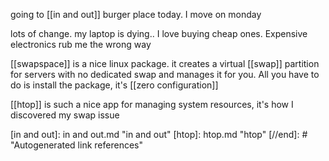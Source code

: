 going to [[in and out]] burger place today. I move on monday

lots of change. my laptop is dying.. I love buying cheap ones. Expensive electronics rub me the wrong way

[[swapspace]] is a nice linux package. it creates a virtual [[swap]] partition for servers with no dedicated swap and manages it for you. All you have to do is install the package, it's [[zero configuration]]

[[htop]] is such a nice app for managing system resources, it's how I discovered my swap issue


[//begin]: # "Autogenerated link references for markdown compatibility"
[in and out]: in and out.md "in and out"
[htop]: htop.md "htop"
[//end]: # "Autogenerated link references"

